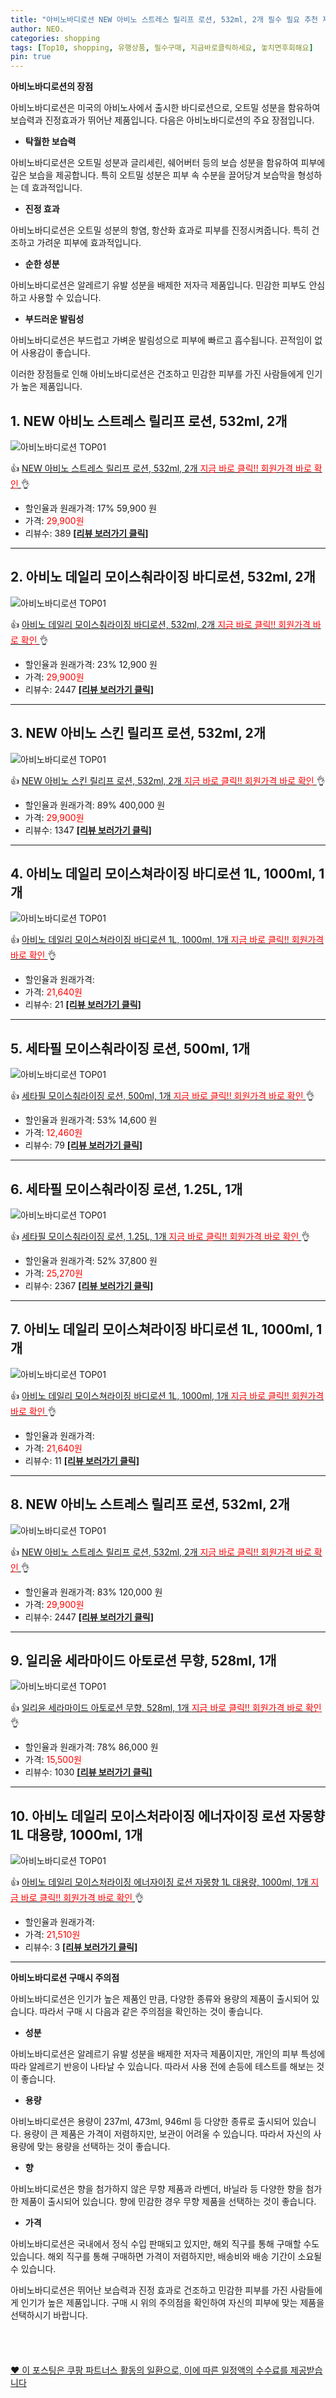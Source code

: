 ```yaml
---
title: "아비노바디로션 NEW 아비노 스트레스 릴리프 로션, 532ml, 2개 필수 필요 추천 제품 비교 최저 가격 비교 장점 구매 후기 구매평"
author: NEO.
categories: shopping
tags: [Top10, shopping, 유행상품, 필수구매, 지금바로클릭하세요, 놓치면후회해요]
pin: true
---
```

**아비노바디로션의 장점**

아비노바디로션은 미국의 아비노사에서 출시한 바디로션으로, 오트밀 성분을 함유하여 보습력과 진정효과가 뛰어난 제품입니다. 다음은 아비노바디로션의 주요 장점입니다.

* **탁월한 보습력**

아비노바디로션은 오트밀 성분과 글리세린, 쉐어버터 등의 보습 성분을 함유하여 피부에 깊은 보습을 제공합니다. 특히 오트밀 성분은 피부 속 수분을 끌어당겨 보습막을 형성하는 데 효과적입니다.

* **진정 효과**

아비노바디로션은 오트밀 성분의 항염, 항산화 효과로 피부를 진정시켜줍니다. 특히 건조하고 가려운 피부에 효과적입니다.

* **순한 성분**

아비노바디로션은 알레르기 유발 성분을 배제한 저자극 제품입니다. 민감한 피부도 안심하고 사용할 수 있습니다.

* **부드러운 발림성**

아비노바디로션은 부드럽고 가벼운 발림성으로 피부에 빠르고 흡수됩니다. 끈적임이 없어 사용감이 좋습니다.

이러한 장점들로 인해 아비노바디로션은 건조하고 민감한 피부를 가진 사람들에게 인기가 높은 제품입니다.

   

## 1. NEW 아비노 스트레스 릴리프 로션, 532ml, 2개

![아비노바디로션 TOP01](https://thumbnail8.coupangcdn.com/thumbnails/remote/490x490ex/image/vendor_inventory/5ef5/ecc10e25fe16c193f7df41e1b56e1d862c7aadb3f156fcab5d7702085935.jpg)


👍 [NEW 아비노 스트레스 릴리프 로션, 532ml, 2개 <font color=red> 지금 바로 클릭!! 회원가격 바로 확인 </font> ](https://link.coupang.com/re/AFFSDP?lptag=AF3617701&subid=GithubCoopas&pageKey=6885339024&traceid=V0-153&itemId=16513132917&vendorItemId=86622898651) 👌 


- 할인율과 원래가격: 17%  59,900   원
- 가격: <span style='color:red'>29,900원</span>
- 리뷰수: 389  [**[리뷰 보러가기 클릭]**](https://link.coupang.com/re/AFFSDP?lptag=AF3617701&subid=GithubCoopas&pageKey=6885339024&traceid=V0-153&itemId=16513132917&vendorItemId=86622898651)

---


   

## 2. 아비노 데일리 모이스춰라이징 바디로션, 532ml, 2개

![아비노바디로션 TOP01](https://thumbnail7.coupangcdn.com/thumbnails/remote/490x490ex/image/vendor_inventory/27c8/3a11e994741a875475a34eae4a29074ef519fb38815012c00ff00ebe3e6d.jpg)


👍 [아비노 데일리 모이스춰라이징 바디로션, 532ml, 2개 <font color=red> 지금 바로 클릭!! 회원가격 바로 확인 </font> ](https://link.coupang.com/re/AFFSDP?lptag=AF3617701&subid=GithubCoopas&pageKey=104071&traceid=V0-153&itemId=19848691197&vendorItemId=87091682529) 👌 


- 할인율과 원래가격: 23%  12,900   원
- 가격: <span style='color:red'>29,900원</span>
- 리뷰수: 2447  [**[리뷰 보러가기 클릭]**](https://link.coupang.com/re/AFFSDP?lptag=AF3617701&subid=GithubCoopas&pageKey=104071&traceid=V0-153&itemId=19848691197&vendorItemId=87091682529)

---


   

## 3. NEW 아비노 스킨 릴리프 로션, 532ml, 2개

![아비노바디로션 TOP01](https://thumbnail8.coupangcdn.com/thumbnails/remote/490x490ex/image/vendor_inventory/b3b5/6a22fd899964b5cbe586a14484a8c417aa98bae45c5e312a8029cbdb3a24.jpg)


👍 [NEW 아비노 스킨 릴리프 로션, 532ml, 2개 <font color=red> 지금 바로 클릭!! 회원가격 바로 확인 </font> ](https://link.coupang.com/re/AFFSDP?lptag=AF3617701&subid=GithubCoopas&pageKey=6718785388&traceid=V0-153&itemId=18037434272&vendorItemId=87286833691) 👌 


- 할인율과 원래가격: 89%  400,000   원
- 가격: <span style='color:red'>29,900원</span>
- 리뷰수: 1347  [**[리뷰 보러가기 클릭]**](https://link.coupang.com/re/AFFSDP?lptag=AF3617701&subid=GithubCoopas&pageKey=6718785388&traceid=V0-153&itemId=18037434272&vendorItemId=87286833691)

---


   

## 4. 아비노 데일리 모이스쳐라이징 바디로션 1L, 1000ml, 1개

![아비노바디로션 TOP01](https://thumbnail9.coupangcdn.com/thumbnails/remote/490x490ex/image/vendor_inventory/ced2/f6c09d12e45c842b7f46576eb9cec98eb50cf735a0534147c0fca39f3344.jpg)


👍 [아비노 데일리 모이스쳐라이징 바디로션 1L, 1000ml, 1개 <font color=red> 지금 바로 클릭!! 회원가격 바로 확인 </font> ](https://link.coupang.com/re/AFFSDP?lptag=AF3617701&subid=GithubCoopas&pageKey=104071&traceid=V0-153&itemId=9372575596&vendorItemId=87953453881) 👌 


- 할인율과 원래가격: 
- 가격: <span style='color:red'>21,640원</span>
- 리뷰수: 21  [**[리뷰 보러가기 클릭]**](https://link.coupang.com/re/AFFSDP?lptag=AF3617701&subid=GithubCoopas&pageKey=104071&traceid=V0-153&itemId=9372575596&vendorItemId=87953453881)

---


   

## 5. 세타필 모이스춰라이징 로션, 500ml, 1개

![아비노바디로션 TOP01](https://thumbnail10.coupangcdn.com/thumbnails/remote/490x490ex/image/rs_quotation_api/u38gth7f/4dd9b982ec6f4a1984f6701ca3e3bfb4.png)


👍 [세타필 모이스춰라이징 로션, 500ml, 1개 <font color=red> 지금 바로 클릭!! 회원가격 바로 확인 </font> ](https://link.coupang.com/re/AFFSDP?lptag=AF3617701&subid=GithubCoopas&pageKey=7164345502&traceid=V0-153&itemId=19715897661&vendorItemId=85128497249) 👌 


- 할인율과 원래가격: 53%  14,600   원
- 가격: <span style='color:red'>12,460원</span>
- 리뷰수: 79  [**[리뷰 보러가기 클릭]**](https://link.coupang.com/re/AFFSDP?lptag=AF3617701&subid=GithubCoopas&pageKey=7164345502&traceid=V0-153&itemId=19715897661&vendorItemId=85128497249)

---


   

## 6. 세타필 모이스춰라이징 로션, 1.25L, 1개

![아비노바디로션 TOP01](https://thumbnail9.coupangcdn.com/thumbnails/remote/490x490ex/image/retail/images/2022/12/20/10/0/196f8a76-789e-4c72-869e-db746d34bfee.png)


👍 [세타필 모이스춰라이징 로션, 1.25L, 1개 <font color=red> 지금 바로 클릭!! 회원가격 바로 확인 </font> ](https://link.coupang.com/re/AFFSDP?lptag=AF3617701&subid=GithubCoopas&pageKey=7164345502&traceid=V0-153&itemId=17215242941&vendorItemId=84387112171) 👌 


- 할인율과 원래가격: 52%  37,800   원
- 가격: <span style='color:red'>25,270원</span>
- 리뷰수: 2367  [**[리뷰 보러가기 클릭]**](https://link.coupang.com/re/AFFSDP?lptag=AF3617701&subid=GithubCoopas&pageKey=7164345502&traceid=V0-153&itemId=17215242941&vendorItemId=84387112171)

---


   

## 7. 아비노 데일리 모이스쳐라이징 바디로션 1L, 1000ml, 1개

![아비노바디로션 TOP01](https://thumbnail9.coupangcdn.com/thumbnails/remote/490x490ex/image/vendor_inventory/ced2/f6c09d12e45c842b7f46576eb9cec98eb50cf735a0534147c0fca39f3344.jpg)


👍 [아비노 데일리 모이스쳐라이징 바디로션 1L, 1000ml, 1개 <font color=red> 지금 바로 클릭!! 회원가격 바로 확인 </font> ](https://link.coupang.com/re/AFFSDP?lptag=AF3617701&subid=GithubCoopas&pageKey=104071&traceid=V0-153&itemId=9372575596&vendorItemId=87953453881) 👌 


- 할인율과 원래가격: 
- 가격: <span style='color:red'>21,640원</span>
- 리뷰수: 11  [**[리뷰 보러가기 클릭]**](https://link.coupang.com/re/AFFSDP?lptag=AF3617701&subid=GithubCoopas&pageKey=104071&traceid=V0-153&itemId=9372575596&vendorItemId=87953453881)

---


   

## 8. NEW 아비노 스트레스 릴리프 로션, 532ml, 2개

![아비노바디로션 TOP01](https://thumbnail8.coupangcdn.com/thumbnails/remote/490x490ex/image/vendor_inventory/5ef5/ecc10e25fe16c193f7df41e1b56e1d862c7aadb3f156fcab5d7702085935.jpg)


👍 [NEW 아비노 스트레스 릴리프 로션, 532ml, 2개 <font color=red> 지금 바로 클릭!! 회원가격 바로 확인 </font> ](https://link.coupang.com/re/AFFSDP?lptag=AF3617701&subid=GithubCoopas&pageKey=6885339024&traceid=V0-153&itemId=16513132917&vendorItemId=86622898651) 👌 


- 할인율과 원래가격: 83%  120,000   원
- 가격: <span style='color:red'>29,900원</span>
- 리뷰수: 2447  [**[리뷰 보러가기 클릭]**](https://link.coupang.com/re/AFFSDP?lptag=AF3617701&subid=GithubCoopas&pageKey=6885339024&traceid=V0-153&itemId=16513132917&vendorItemId=86622898651)

---


   

## 9. 일리윤 세라마이드 아토로션 무향, 528ml, 1개

![아비노바디로션 TOP01](https://thumbnail6.coupangcdn.com/thumbnails/remote/490x490ex/image/retail/images/2977220283279792-57ee4bf6-57db-4561-8fed-d9181ec85777.jpg)


👍 [일리윤 세라마이드 아토로션 무향, 528ml, 1개 <font color=red> 지금 바로 클릭!! 회원가격 바로 확인 </font> ](https://link.coupang.com/re/AFFSDP?lptag=AF3617701&subid=GithubCoopas&pageKey=6936824598&traceid=V0-153&itemId=13311997229&vendorItemId=3335127002) 👌 


- 할인율과 원래가격: 78%  86,000   원
- 가격: <span style='color:red'>15,500원</span>
- 리뷰수: 1030  [**[리뷰 보러가기 클릭]**](https://link.coupang.com/re/AFFSDP?lptag=AF3617701&subid=GithubCoopas&pageKey=6936824598&traceid=V0-153&itemId=13311997229&vendorItemId=3335127002)

---


   

## 10. 아비노 데일리 모이스처라이징 에너자이징 로션 자몽향 1L 대용량, 1000ml, 1개

![아비노바디로션 TOP01](https://thumbnail8.coupangcdn.com/thumbnails/remote/490x490ex/image/vendor_inventory/a375/d6cd3c2ce7a31e58a86efbd49cba3e05f5c06b351362b0ea3716fcde9ea6.jpg)


👍 [아비노 데일리 모이스처라이징 에너자이징 로션 자몽향 1L 대용량, 1000ml, 1개 <font color=red> 지금 바로 클릭!! 회원가격 바로 확인 </font> ](https://link.coupang.com/re/AFFSDP?lptag=AF3617701&subid=GithubCoopas&pageKey=6718780003&traceid=V0-153&itemId=6702609631&vendorItemId=87953443303) 👌 


- 할인율과 원래가격: 
- 가격: <span style='color:red'>21,510원</span>
- 리뷰수: 3  [**[리뷰 보러가기 클릭]**](https://link.coupang.com/re/AFFSDP?lptag=AF3617701&subid=GithubCoopas&pageKey=6718780003&traceid=V0-153&itemId=6702609631&vendorItemId=87953443303)

---
**아비노바디로션 구매시 주의점**

아비노바디로션은 인기가 높은 제품인 만큼, 다양한 종류와 용량의 제품이 출시되어 있습니다. 따라서 구매 시 다음과 같은 주의점을 확인하는 것이 좋습니다.

* **성분**

아비노바디로션은 알레르기 유발 성분을 배제한 저자극 제품이지만, 개인의 피부 특성에 따라 알레르기 반응이 나타날 수 있습니다. 따라서 사용 전에 손등에 테스트를 해보는 것이 좋습니다.

* **용량**

아비노바디로션은 용량이 237ml, 473ml, 946ml 등 다양한 종류로 출시되어 있습니다. 용량이 큰 제품은 가격이 저렴하지만, 보관이 어려울 수 있습니다. 따라서 자신의 사용량에 맞는 용량을 선택하는 것이 좋습니다.

* **향**

아비노바디로션은 향을 첨가하지 않은 무향 제품과 라벤더, 바닐라 등 다양한 향을 첨가한 제품이 출시되어 있습니다. 향에 민감한 경우 무향 제품을 선택하는 것이 좋습니다.

* **가격**

아비노바디로션은 국내에서 정식 수입 판매되고 있지만, 해외 직구를 통해 구매할 수도 있습니다. 해외 직구를 통해 구매하면 가격이 저렴하지만, 배송비와 배송 기간이 소요될 수 있습니다.

아비노바디로션은 뛰어난 보습력과 진정 효과로 건조하고 민감한 피부를 가진 사람들에게 인기가 높은 제품입니다. 구매 시 위의 주의점을 확인하여 자신의 피부에 맞는 제품을 선택하시기 바랍니다.<br><br><br><br><br> [ ❤  이 포스팅은 쿠팡 파트너스 활동의 일환으로, 이에 따른 일정액의 수수료를 제공받습니다](https://link.coupang.com/a/bcEFyh)